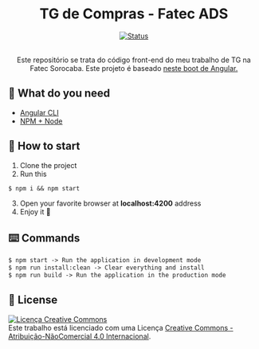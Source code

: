 <h1 align="center">TG de Compras - Fatec ADS</h1>

<div align="center">

[![Status](https://img.shields.io/badge/status-active-success.svg)]()
<br>
<br>

Este repositório se trata do código front-end do meu trabalho de TG na Fatec Sorocaba. Este projeto é baseado [neste boot de Angular.](https://github.com/angelinopires/angular-fast-boot)

</div>

## 📜 What do you need

- [Angular CLI](https://angular.io/cli)
- [NPM + Node](https://www.npmjs.com/)

## 🎯 How to start

1. Clone the project
2. Run this

```md
$ npm i && npm start
```

3. Open your favorite browser at **localhost:4200** address
4. Enjoy it 🍹

## ⌨️ Commands

```md
$ npm start -> Run the application in development mode
$ npm run install:clean -> Clear everything and install
$ npm run build -> Run the application in the production mode
```

## 📜 License
<a rel="license" href="http://creativecommons.org/licenses/by-nc/4.0/"><img alt="Licença Creative Commons" style="border-width: 0;" src="https://i.creativecommons.org/l/by-nc/4.0/88x31.png" /></a><br />Este trabalho está licenciado com uma Licença <a rel="license" href="http://creativecommons.org/licenses/by-nc/4.0/">Creative Commons - Atribuição-NãoComercial 4.0 Internacional</a>.
